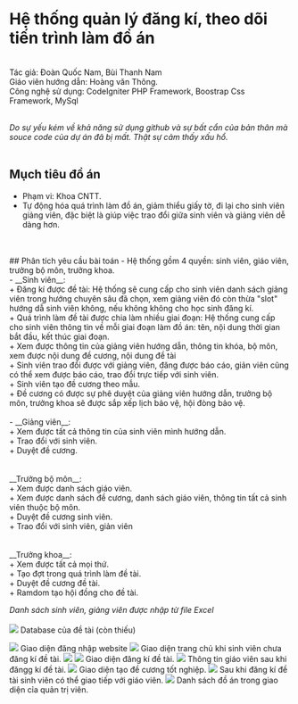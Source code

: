# Hệ thống quản lý đăng kí, theo dõi tiến trình làm đồ án
</br>
Tác giả: Đoàn Quốc Nam, Bùi Thanh Nam </br>
Giáo viên hướng dẫn: Hoàng văn Thông. </br>
Công nghệ sử dụng: CodeIgniter PHP Framework, Boostrap Css Framework, MySql <br><br>

_Do sự yếu kém về khả năng sử dụng github và sự bất cẩn của bản thân mà souce code của dự án đã bị mất. Thật sự cảm thấy xấu hổ._ 
<br>
<br>
## Mụch tiêu đồ án
- Phạm vi: Khoa CNTT.<br>
- Tự động hóa quá trình làm đồ án, giảm thiểu giấy tờ, đi lại cho sinh viên giảng viên, đặc biệt là giúp việc trao đổi giữa sinh viên và giảng viên dễ dàng hơn.
<br>
<br>
## Phân tích yêu cầu bài toán
- Hệ thống gồm 4 quyền: sinh viên, giáo viên, trưởng bộ môn, trưởng khoa. <br>
- __Sinh viên__: <br>
+ Đăng kí được đề tài: Hệ thống sẽ cung cấp cho sinh viên danh sách giảng viên trong hướng chuyên sâu đã chọn, xem giảng viên đó còn thừa "slot" hướng dẫ sinh viên không, nếu không không cho học sinh đăng kí.<br>
+ Quá trình làm đề tài được chia làm nhiều giai đoạn: Hệ thống cung cấp cho sinh viên thông tin về mỗi giai đoạn làm đồ án: tên, nội dung thời gian bắt đầu, kết thúc giai đoạn. <br>
+ Xem được thông tin của giảng viên hướng dẫn, thông tin khóa, bộ môn, xem được nội dung đề cương, nội dung đề tài <br>
+ Sinh viên trao đổi được với giảng viên, đăng được báo cáo, giản viên cũng có thể xem được báo cáo, trao đổi trực tiếp với sinh viên.<br>
+ Sinh viên tạo đề cương theo mẫu.<br>
+ Đề cương có được sự phê duyệt của giảng viên hướng dẫn, trưởng bộ môn, trưởng khoa sẽ được sắp xếp lịch bảo vệ, hội đòng bảo vệ.<b+ r>
<br>
<br>
- __Giảng viên__: <br>
+ Xem được tất cả thông tin của sinh viên mình hướng dẫn.<br>
+ Trao đổi với sinh viên. <br>
+ Duyệt đề cương. <br>
<br>
<br>
__Trưởng bộ môn__: <br>
+ Xem được danh sách giáo viên. <br>
+ Xem được danh sách đề cương, danh sách giáo viên, thông tin tất cả sinh viên thuộc bộ môn.<br>
+ Duyệt đề cương sinh viên. <br>
+ Trao đổi với sinh viên, giản viên <br>
<br>
<br>
__Trưởng khoa__: <br>
+ Xem được tất cả mọi thứ.<br>
+ Tạo đợt trong quá trình làm đề tài.<br>
+ Duyệt đề cương đề tài. <br>
+ Ramdom tạo hội đồng cho đề tài. <br>

_Danh sách sinh viên, giảng viên được nhập từ file Excel_
<br><br>
<image src="screen/9.png">
Database của đề tài (còn thiếu)
  
<image src="screen/7.png">
Giao diện đăng nhập website
  
<image src="screen/10.png">
Giao diện trang chủ khi sinh viên chưa đăng kí đề tài.
  
<image src="screen/8.png">
<image src="screen/11.png">
Giao diện đăng kí đề tài.

<image src="screen/2.png">
Thông tin giáo viên sau khi đăngg kí đề tài.
  
 <image src="screen/5.png">
Giao diện tạo đề cương tốt nghiệp.
  
 <image src="screen/14.png">
Sau khi đăng kí đề tài sinh viên có thể giao tiếp với giáo viên.
  
<image src="screen/1.png">
Danh sách đồ án trong giao diện cỉa quản trị viên.

